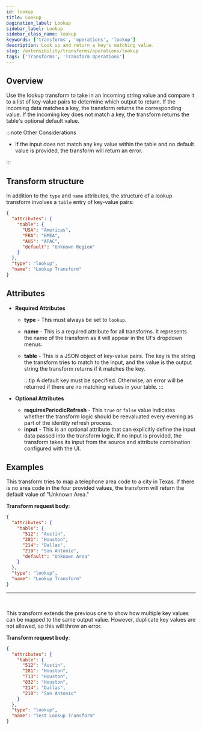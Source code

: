 ```yaml
---
id: lookup
title: Lookup
pagination_label: Lookup
sidebar_label: Lookup
sidebar_class_name: lookup
keywords: ['transforms', 'operations', 'lookup']
description: Look up and return a key's matching value.
slug: /extensibility/transforms/operations/lookup
tags: ['Transforms', 'Transform Operations']
---
```


## Overview

Use the lookup transform to take in an incoming string value and compare it to a list of key-value pairs to determine which output to return. If the incoming data matches a key, the transform returns the corresponding value. If the incoming key does not match a key, the transform returns the table's optional default value.

:::note Other Considerations

- If the input does not match any key value within the table and no default value is provided, the transform will return an error.

:::

## Transform structure

In addition to the `type` and `name` attributes, the structure of a lookup transform involves a `table` entry of key-value pairs:

```json
{
  "attributes": {
    "table": {
      "USA": "Americas",
      "FRA": "EMEA",
      "AUS": "APAC",
      "default": "Unknown Region"
    }
  },
  "type": "lookup",
  "name": "Lookup Transform"
}
```

## Attributes

- **Required Attributes**

  - **type** - This must always be set to `lookup`.
  - **name** - This is a required attribute for all transforms. It represents the name of the transform as it will appear in the UI's dropdown menus.
  - **table** - This is a JSON object of key-value pairs. The key is the string the transform tries to match to the input, and the value is the output string the transform returns if it matches the key.

    :::tip A default key must be specified. Otherwise, an error will be returned if there are no matching values in your table. :::

- **Optional Attributes**
  - **requiresPeriodicRefresh** - This `true` or `false` value indicates whether the transform logic should be reevaluated every evening as part of the identity refresh process.
  - **input** - This is an optional attribute that can explicitly define the input data passed into the transform logic. If no input is provided, the transform takes its input from the source and attribute combination configured with the UI.

## Examples

This transform tries to map a telephone area code to a city in Texas. If there is no area code in the four provided values, the transform will return the default value of "Unknown Area."

**Transform request body**:

```json
{
  "attributes": {
    "table": {
      "512": "Austin",
      "281": "Houston",
      "214": "Dallas",
      "210": "San Antonio",
      "default": "Unknown Area"
    }
  },
  "type": "lookup",
  "name": "Lookup Transform"
}
```

---

<p>&nbsp;</p>

This transform extends the previous one to show how multiple key values can be mapped to the same output value. However, duplicate key values are not allowed, so this will throw an error.

**Transform request body**:

```json
{
  "attributes": {
    "table": {
      "512": "Austin",
      "281": "Houston",
      "713": "Houston",
      "832": "Houston",
      "214": "Dallas",
      "210": "San Antonio"
    }
  },
  "type": "lookup",
  "name": "Test Lookup Transform"
}
```
